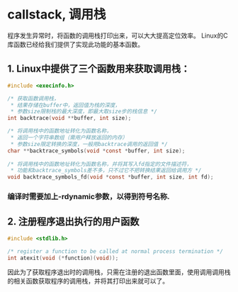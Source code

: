 # callstack, 调用栈

程序发生异常时，将函数的调用栈打印出来，可以大大提高定位效率。
Linux的C库函数已经给我们提供了实现此功能的基本函数。

## 1. Linux中提供了三个函数用来获取调用栈：

```c
#include <execinfo.h>

/* 获取函数调用栈，
 * 结果存储在buffer中，返回值为栈的深度，
 * 参数size限制栈的最大深度，即最大取size步的栈信息 */
int backtrace(void **buffer, int size);

/* 将调用栈中的函数地址转化为函数名称，
 * 返回一个字符串数组（需用户释放返回的内存）
 * 参数size限定转换的深度，一般用backtrace调用的返回值 */
char **backtrace_symbols(void *const *buffer, int size);
 
/* 将调用栈中的函数地址转化为函数名称，并将其写入fd指定的文件描述符，
 * 功能和backtrace_symbols差不多，只不过它不把转换结果返回给调用方 */
void backtrace_symbols_fd(void *const *buffer, int size, int fd);
```

### 编译时需要加上-rdynamic参数，以得到符号名称.

## 2. 注册程序退出执行的用户函数

```c
#include <stdlib.h>

/* register a function to be called at normal process termination */
int atexit(void (*function)(void));
```

因此为了获取程序退出时的调用栈，只需在注册的退出函数里面，使用调用调用栈的相关函数获取程序的调用栈，并将其打印出来就可以了。

